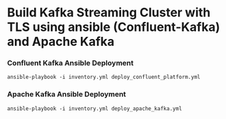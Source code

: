 # Build Kafka Streaming Cluster with TLS using ansible (Confluent-Kafka) and Apache Kafka



### Confluent Kafka Ansible Deployment 

```ansible-playbook -i inventory.yml deploy_confluent_platform.yml```


### Apache Kafka Ansible Deployment


```ansible-playbook -i inventory.yml deploy_apache_kafka.yml```